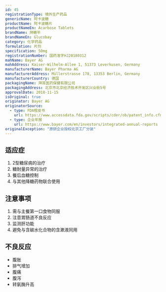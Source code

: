 ```yaml
---
id: 45
registrationType: 境外生产药品
genericName: 阿卡波糖
productName: 阿卡波糖片
productNameEn: Acarbose Tablets
brandName: 拜糖平
brandNameEn: Glucobay
category: 化学药品
formulation: 片剂
specification: 50mg
registrationNumber: 国药准字HJ20180312
mahName: Bayer AG
mahAddress: Kaiser-Wilhelm-Allee 1, 51373 Leverkusen, Germany
manufacturerName: Bayer Pharma AG
manufacturerAddress: Müllerstrasse 178, 13353 Berlin, Germany
manufacturerCountry: 德国
packagingName: 拜耳医药保健有限公司
packagingAddress: 北京市北京经济技术开发区兴业街5号
approvalDate: 2018-11-15
isOriginal: true
originator: Bayer AG
originatorSource:
  - type: FDA橙皮书
    url: https://www.accessdata.fda.gov/scripts/cder/ob/patent_info.cfm?Product_No=001&Appl_No=020482
  - type: 企业年报
    url: https://www.bayer.com/en/investors/integrated-annual-reports
originalException: "原研企业授权北京工厂分装"
---
```


## 适应症

1. 2型糖尿病的治疗
2. 糖耐量异常的治疗
3. 餐后血糖控制
4. 与其他降糖药物联合使用

## 注意事项

1. 需与主餐第一口食物同服
2. 注意胃肠道不良反应
3. 监测肝功能
4. 避免与含碳水化合物的含漱液同用

## 不良反应

- 腹胀
- 排气增加
- 腹痛
- 腹泻
- 转氨酶升高 